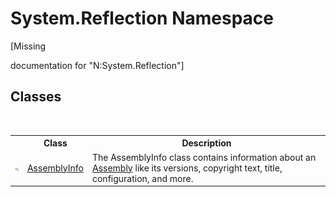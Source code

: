 # System.Reflection Namespace
 

\[Missing <summary> documentation for "N:System.Reflection"\]


## Classes
&nbsp;<table><tr><th></th><th>Class</th><th>Description</th></tr><tr><td>![Public class](media/pubclass.gif "Public class")</td><td><a href="750e21a9-0b7e-19b9-3849-1f20456e82e0.md">AssemblyInfo</a></td><td>
The AssemblyInfo class contains information about an <a href="http://msdn2.microsoft.com/en-us/library/xbe1wdx9" target="_blank">Assembly</a> like its versions, copyright text, title, configuration, and more.</td></tr></table>&nbsp;
